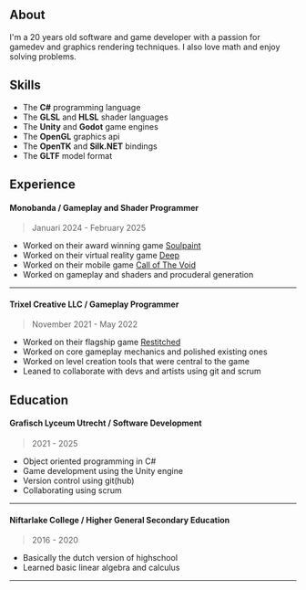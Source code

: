 ## About

I'm a 20 years old software and game developer with a passion for gamedev and graphics rendering techniques. I also love math and enjoy solving problems.

## Skills

- The **C#** programming language
- The **GLSL** and **HLSL** shader languages
- The **Unity** and **Godot** game engines
- The **OpenGL** graphics api
- The **OpenTK** and **Silk.NET** bindings
- The **GLTF** model format

## Experience

#### Monobanda / Gameplay and Shader Programmer
> Januari 2024 - February 2025

- Worked on their award winning game [Soulpaint](https://www.soulpaint.co/)
- Worked on their virtual reality game [Deep](https://monobanda.eu/project/deep)
- Worked on their mobile game [Call of The Void](https://monobanda.eu/project/cotv)
- Worked on gameplay and shaders and procuderal generation

---

#### Trixel Creative LLC / Gameplay Programmer
> November 2021 - May 2022

- Worked on their flagship game [Restitched](https://www.trixelcreative.com/restitched)
- Worked on core gameplay mechanics and polished existing ones
- Worked on level creation tools that were central to the game
- Leaned to collaborate with devs and artists using git and scrum

## Education

#### Grafisch Lyceum Utrecht / Software Development
> 2021 - 2025

- Object oriented programming in C#
- Game development using the Unity engine
- Version control using git(hub)
- Collaborating using scrum

---

#### Niftarlake College / Higher General Secondary Education
> 2016 - 2020

- Basically the dutch version of highschool
- Learned basic linear algebra and calculus

---
